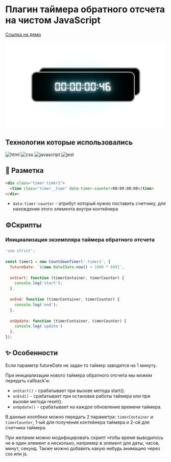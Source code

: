 # Плагин таймера обратного отсчета на чистом JavaScript
[Cсылка на демо](https://eduardvorsin.github.io/countdown-timer/index.html)

![таймер обратного отсчета](./images/countdown-timer.jpg)

## Технологии которые использовались
![html](https://img.shields.io/badge/HTML-%23F06529.svg?style=for-the-badge&logo=html5&logoColor=white)
![css](https://img.shields.io/badge/CSS-%232965F1.svg?style=for-the-badge&logo=css3&logoColor=white)
![javascript](https://img.shields.io/badge/javascript-%23323330.svg?style=for-the-badge&logo=javascript&logoColor=%23F7DF1E)
![jest](https://img.shields.io/badge/jest-%2399425B.svg?style=for-the-badge&logo=jest&logoColor=%white)

## 🧱 Разметка
```html
<div class="timer timer1">
  <time class="timer__time" data-timer-counter>00:00:00:00</time>
</div>
```

- `data-timer-counter` - атрибут который нужно поставить счетчику, для нахождения этого элемента внутри контейнера

## ⚙️Cкрипты
### Инициализация экземпляра таймера обратного отсчета
```javascript
'use strict';

const timer1 = new CountdownTimer('.timer1', {
  futureDate: `${new Date(Date.now() + 1000 * 60)}`,

  onStart: function (timerContainer, timerCounter) {
    console.log('start');
  },

  onEnd: function (timerContainer, timerCounter) {
    console.log('end');
  },

  onUpdate: function (timerContainer, timerCounter) {
    console.log('update')
  },
});
```
## ✨ Особенности
Если параметр futureDate не задан то таймер заводится на 1 минуту.

При инициализации нового таймера обратного отсчета мы можем передать callback'и:
- `onStart()` - срабатывает при вызове метода start().
- `onEnd()` - срабатывает при остановке работы таймера или при вызове метода reset().
- `onUpdate()` - срабатывает на каждое обновление времени таймера.

В данные коллбеки можно передать 2 параметра: `timerContainer` и `timerCounter`, 1-ый для получения контейнера таймера и 2-ой для счетчика таймера.

При желании можно модифицировать скрипт чтобы время выводилось не в один элемент а несколько, например в элемент для даты, часов, минут, секунд. Также можно добавить какую нибудь анимацию через css или js.
